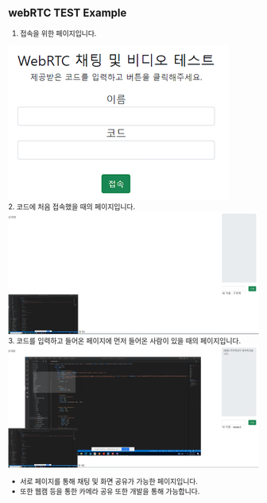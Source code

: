 ## webRTC TEST Example

1. 접속을 위한 페이지입니다.
<img src="./capture_page/chatting.PNG">
<br>
2. 코드에 처음 접속했을 때의 페이지입니다.
<img src="./capture_page/first.PNG">
<br>
3. 코드를 입력하고 들어온 페이지에 먼저 들어온 사람이 있을 때의 페이지입니다.
<img src="./capture_page/second.PNG">
<br>

- 서로 페이지를 통해 채팅 및 화면 공유가 가능한 페이지입니다.
- 또한 웹캠 등을 통한 카메라 공유 또한 개발을 통해 가능합니다.